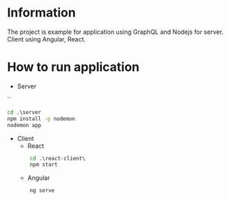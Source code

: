 # Information
The project is example for application using GraphQL and Nodejs for server.
Client using Angular, React.

# How to run application

- Server 

``

```cmd
cd .\server
npm install -g nodemon
nodemon app
```

- Client
    - React
    ```cmd
        cd .\react-client\
        npm start
    ```
    - Angular
    ```cmd
        ng serve
    ```
